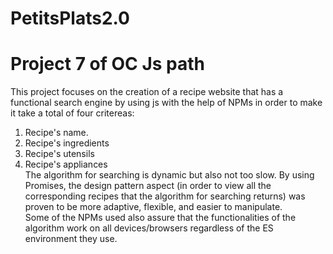 # PetitsPlats2.0
# Project 7 of OC Js path
This project focuses on the creation of a recipe website that has a functional search engine by using js with the help of NPMs in order to make it take a total of four critereas:
1. Recipe's name.
2. Recipe's ingredients
3. Recipe's utensils
4. Recipe's appliances
<br>The algorithm for searching is dynamic but also not too slow. By using Promises, the design pattern aspect (in order to view all the corresponding recipes that the algorithm for searching returns) was proven to be more adaptive, flexible, and easier to manipulate.<br>
Some of the NPMs used also assure that the functionalities of the algorithm work on all devices/browsers regardless of the ES environment they use.
